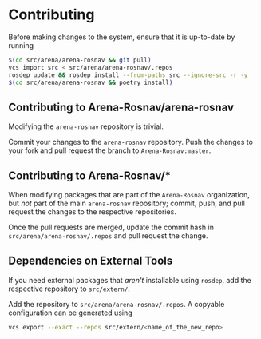 # Contributing

Before making changes to the system, ensure that it is up-to-date by running

```sh
$(cd src/arena/arena-rosnav && git pull)
vcs import src < src/arena/arena-rosnav/.repos
rosdep update && rosdep install --from-paths src --ignore-src -r -y
$(cd src/arena/arena-rosnav && poetry install)
```

## Contributing to Arena-Rosnav/arena-rosnav

Modifying the `arena-rosnav` repository is trivial.

Commit your changes to the `arena-rosnav` repository. Push the changes to your fork and pull request the branch to `Arena-Rosnav:master`.

## Contributing to Arena-Rosnav/*

When modifying packages that are part of the `Arena-Rosnav` organization, but _not_ part of the main `arena-rosnav` repository; commit, push, and pull request the changes to the respective repositories.

Once the pull requests are merged, update the commit hash in `src/arena/arena-rosnav/.repos` and pull request the change.

## Dependencies on External Tools

If you need external packages that _aren't_ installable using `rosdep`, add the respective repository to `src/extern/`.

Add the repository to `src/arena/arena-rosnav/.repos`. A copyable configuration can be generated using

```sh
vcs export --exact --repos src/extern/<name_of_the_new_repo>
```
